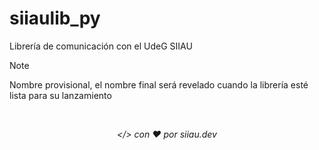 # siiaulib_py

Librería de comunicación con el UdeG SIIAU

> [!NOTE]
> Nombre provisional, el nombre final será revelado cuando la librería esté lista para su lanzamiento

<br><p align="center" id="footer"><i>&lt;/&gt; con ❤️ por siiau.dev</i></p>

